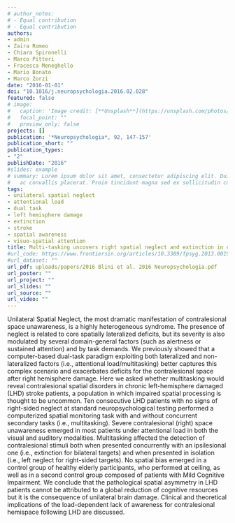 ```yaml
---
# author_notes:
# - Equal contribution
# - Equal contribution
authors:
- admin
- Zaira Romeo
- Chiara Spironelli
- Marco Pitteri
- Fracesca Meneghello
- Mario Bonato
- Marco Zorzi
date: "2016-01-01"
doi: "10.1016/j.neuropsychologia.2016.02.028"
featured: false
# image:
#   caption: 'Image credit: [**Unsplash**](https://unsplash.com/photos/jdD8gXaTZsc)'
#   focal_point: ""
#   preview_only: false
projects: []
publication: '*Neuropsychologia*, 92, 147-157'
publication_short: ""
publication_types:
- "2"
publishDate: "2016"
#slides: example
# summary: Lorem ipsum dolor sit amet, consectetur adipiscing elit. Duis posuere tellus
#   ac convallis placerat. Proin tincidunt magna sed ex sollicitudin condimentum.
tags:
- unilateral spatial neglect
- attentional load
- dual task
- left hemisphere damage
- extinction
- stroke
- spatial awareness
- visuo-spatial attention
title: Multi-tasking uncovers right spatial neglect and extinction in chronic left-hemisphere stroke patients
#url_code: https://www.frontiersin.org/articles/10.3389/fpsyg.2013.00190/full
#url_dataset: ""
url_pdf: uploads/papers/2016 Blini et al. 2016 Neuropsychologia.pdf
url_poster: ""
url_project: ""
url_slides: ""
url_source: ""
url_video: ""
---
```


Unilateral Spatial Neglect, the most dramatic manifestation of contralesional space unawareness, is a highly heterogeneous syndrome. The presence of neglect is related to core spatially lateralized deficits, but its severity is also modulated by several domain-general factors (such as alertness or sustained attention) and by task demands. We previously showed that a computer-based dual-task paradigm exploiting both lateralized and non-lateralized factors (i.e., attentional load/multitasking) better captures this complex scenario and exacerbates deficits for the contralesional space after right hemisphere damage. Here we asked whether multitasking would reveal contralesional spatial disorders in chronic left-hemisphere damaged (LHD) stroke patients, a population in which impaired spatial processing is thought to be uncommon. Ten consecutive LHD patients with no signs of right-sided neglect at standard neuropsychological testing performed a computerized spatial monitoring task with and without concurrent secondary tasks (i.e., multitasking). Severe contralesional (right) space unawareness emerged in most patients under attentional load in both the visual and auditory modalities. Multitasking affected the detection of contralesional stimuli both when presented concurrently with an ipsilesional one (i.e., extinction for bilateral targets) and when presented in isolation (i.e., left neglect for right-sided targets). No spatial bias emerged in a control group of healthy elderly participants, who performed at ceiling, as well as in a second control group composed of patients with Mild Cognitive Impairment. We conclude that the pathological spatial asymmetry in LHD patients cannot be attributed to a global reduction of cognitive resources but it is the consequence of unilateral brain damage. Clinical and theoretical implications of the load-dependent lack of awareness for contralesional hemispace following LHD are discussed.